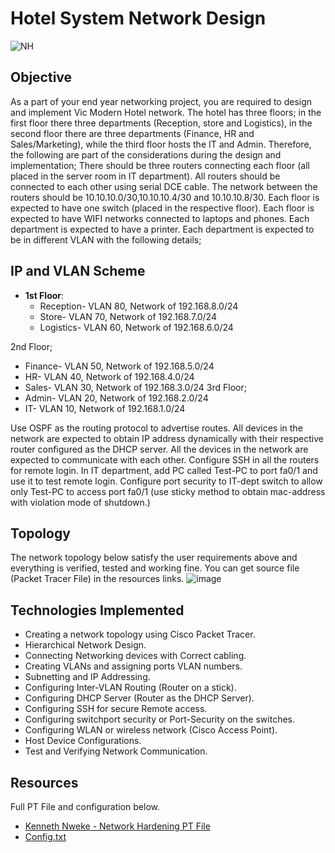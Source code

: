 # Hotel System Network Design
![NH](https://github.com/KennethNweke/NetworkHardening/assets/88651458/e312b440-647a-4155-8c35-fb4cf460206b)

## Objective








As a part of your end year networking project, you are required to design and implement Vic Modern Hotel network. The hotel has three floors; in the first floor there three departments (Reception, store and Logistics), in the second floor there are three departments (Finance, HR and Sales/Marketing), while the third floor hosts the IT and Admin. Therefore, the following are part of the considerations during the design and implementation;
There should be three routers connecting each floor (all placed in the server room in IT department).
All routers should be connected to each other using serial DCE cable.
The network between the routers should be 10.10.10.0/30,10.10.10.4/30 and 10.10.10.8/30.
Each floor is expected to have one switch (placed in the respective floor).
Each floor is expected to have WIFI networks connected to laptops and phones.
Each department is expected to have a printer.
Each department is expected to be in different VLAN with the following details;

## IP and VLAN Scheme 
- **1st Floor**:
  - Reception- VLAN 80, Network of 192.168.8.0/24
  - Store- VLAN 70, Network of 192.168.7.0/24
  - Logistics- VLAN 60, Network of 192.168.6.0/24


2nd Floor;
- Finance- VLAN 50, Network of 192.168.5.0/24
- HR- VLAN 40, Network of 192.168.4.0/24
- Sales- VLAN 30, Network of 192.168.3.0/24
3rd Floor;
- Admin- VLAN 20, Network of 192.168.2.0/24
- IT- VLAN 10, Network of 192.168.1.0/24

Use OSPF as the routing protocol to advertise routes.
All devices in the network are expected to obtain IP address dynamically with their respective router configured as the DHCP server.
All the devices in the network are expected to communicate with each other.
Configure SSH in all the routers for remote login.
In IT department, add PC called Test-PC to port fa0/1 and use it to test remote login.
Configure port security to IT-dept switch to allow only Test-PC to access port fa0/1 (use sticky method to obtain mac-address with violation mode of shutdown.)


## Topology
The network topology below satisfy the user requirements above and everything is verified, tested and working fine. You can get source file (Packet Tracer File) in the resources links.
![image](https://github.com/KennethNweke/Hotel-System-Network-Design/assets/88651458/17caf6b5-f9e0-46eb-b2cc-0f534e116a3d)

## Technologies Implemented
- Creating a network topology using Cisco Packet Tracer.
- Hierarchical Network Design.
- Connecting Networking devices with Correct cabling.
- Creating VLANs and assigning ports VLAN numbers.
- Subnetting and IP Addressing.
- Configuring Inter-VLAN Routing (Router on a stick).
- Configuring DHCP Server (Router as the DHCP Server).
- Configuring SSH for secure Remote access.
- Configuring switchport security or Port-Security on the switches.
- Configuring WLAN or wireless network (Cisco Access Point).
- Host Device Configurations.
- Test and Verifying Network Communication.

## Resources
Full PT File and configuration below.
  - [Kenneth Nweke - Network Hardening PT File](https://drive.google.com/file/d/1ZJwp-Z3rRDbh8n58imAnzo5Y1MMunBJO/view?usp=sharing)
  -  [Config.txt](https://github.com/user-attachments/files/16028626/Config.txt)

